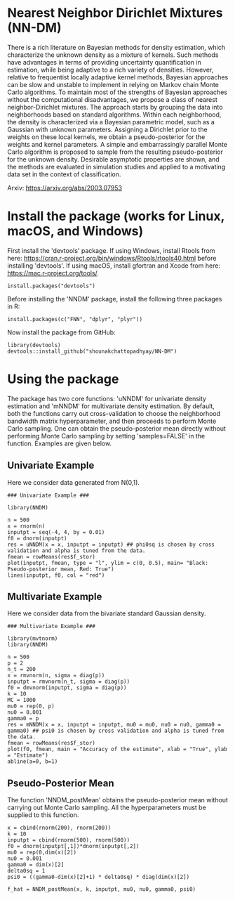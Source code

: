 # Nearest Neighbor Dirichlet Mixtures (NN-DM)

There is a rich literature on Bayesian methods for density estimation, which characterize the unknown density as a mixture of kernels. Such methods have advantages in terms of providing uncertainty quantification in estimation, while being adaptive to a rich variety of densities. However, relative to frequentist locally adaptive kernel methods, Bayesian approaches can be slow and unstable to implement in relying on Markov chain Monte Carlo algorithms. To maintain most of the strengths of Bayesian approaches without the computational disadvantages, we propose a class of nearest neighbor-Dirichlet mixtures. The approach starts by grouping the data into neighborhoods based on standard algorithms. Within each neighborhood, the density is characterized via a Bayesian parametric model, such as a Gaussian with unknown parameters. Assigning a Dirichlet prior to the weights on these local kernels, we obtain a pseudo-posterior for the weights and kernel parameters. A simple and embarrassingly parallel Monte Carlo algorithm is proposed to sample from the resulting pseudo-posterior for the unknown density. Desirable asymptotic properties are shown, and the methods are evaluated in simulation studies and applied to a motivating data set in the context of classification.

Arxiv: https://arxiv.org/abs/2003.07953

# Install the package (works for Linux, macOS, and Windows)

First install the 'devtools' package. If using Windows, install Rtools from here: https://cran.r-project.org/bin/windows/Rtools/rtools40.html before installing 'devtools'. If using macOS, install gfortran and Xcode from here: https://mac.r-project.org/tools/.

```
install.packages("devtools")
```
Before installing the 'NNDM' package, install the following three packages in R:

```
install.packages(c("FNN", "dplyr", "plyr"))
```

Now install the package from GitHub:

```
library(devtools)
devtools::install_github("shounakchattopadhyay/NN-DM")
```
# Using the package

The package has two core functions: 'uNNDM' for univariate density estimation and 'mNNDM' for multivariate density estimation. By default, both the functions carry out cross-validation to choose the neighborhood bandwidth matrix hyperparameter, and then proceeds to perform Monte Carlo sampling. One can obtain the pseudo-posterior mean directly without performing Monte Carlo sampling by setting 'samples=FALSE' in the function. Examples are given below.

## Univariate Example

Here we consider data generated from N(0,1). 

```
### Univariate Example ###

library(NNDM)

n = 500
x = rnorm(n)
inputpt = seq(-4, 4, by = 0.01)
f0 = dnorm(inputpt)
res = uNNDM(x = x, inputpt = inputpt) ## phi0sq is chosen by cross validation and alpha is tuned from the data.
fmean = rowMeans(res$f_stor)
plot(inputpt, fmean, type = "l", ylim = c(0, 0.5), main= "Black: Pseudo-posterior mean, Red: True")
lines(inputpt, f0, col = "red")

```

## Multivariate Example

Here we consider data from the bivariate standard Gaussian density.
```
### Multivariate Example ###

library(mvtnorm)
library(NNDM)

n = 500
p = 2
n_t = 200
x = rmvnorm(n, sigma = diag(p))
inputpt = rmvnorm(n_t, sigma = diag(p))
f0 = dmvnorm(inputpt, sigma = diag(p))
k = 10
MC = 1000
mu0 = rep(0, p)
nu0 = 0.001
gamma0 = p
res = mNNDM(x = x, inputpt = inputpt, mu0 = mu0, nu0 = nu0, gamma0 = gamma0) ## psi0 is chosen by cross validation and alpha is tuned from the data.
fmean = rowMeans(res$f_stor)
plot(f0, fmean, main = "Accuracy of the estimate", xlab = "True", ylab = "Estimate")
abline(a=0, b=1)
```
## Pseudo-Posterior Mean

The function 'NNDM_postMean' obtains the pseudo-posterior mean without carrying out Monte Carlo sampling. All the hyperparameters must be supplied to this function.

```
x = cbind(rnorm(200), rnorm(200))
k = 10
inputpt = cbind(rnorm(500), rnorm(500))
f0 = dnorm(inputpt[,1])*dnorm(inputpt[,2])
mu0 = rep(0,dim(x)[2])
nu0 = 0.001
gamma0 = dim(x)[2]
delta0sq = 1
psi0 = ((gamma0-dim(x)[2]+1) * delta0sq) * diag(dim(x)[2])

f_hat = NNDM_postMean(x, k, inputpt, mu0, nu0, gamma0, psi0)
```


